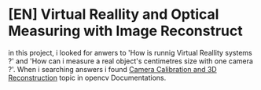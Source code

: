 # [EN] Virtual Reallity and Optical Measuring with Image Reconstruct
in this project, i looked for anwers to 'How is runnig Virtual Reallity systems ?' and 'How can i measure a real object's centimetres size with one camera ?'. When i searching answers i found <a href="https://docs.opencv.org/4.x/d9/d0c/group__calib3d.html">Camera Calibration and 3D Reconstruction</a> topic in opencv Documentations. 
